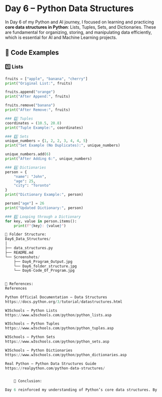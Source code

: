 # Day 6 – Python Data Structures

In Day 6 of my Python and AI journey, I focused on learning and practicing **core data structures in Python**: Lists, Tuples, Sets, and Dictionaries. These are fundamental for organizing, storing, and manipulating data efficiently, which is essential for AI and Machine Learning projects.

## 🧠 Code Examples

### 1️⃣ Lists
```python
fruits = ["apple", "banana", "cherry"]
print("Original List:", fruits)

fruits.append("orange")
print("After Append:", fruits)

fruits.remove("banana")
print("After Remove:", fruits)

### 2️⃣ Tuples
coordinates = (10.5, 20.8)
print("Tuple Example:", coordinates)

### 3️⃣ Sets
unique_numbers = {1, 2, 2, 3, 4, 4, 5}
print("Set Example (No Duplicates):", unique_numbers)

unique_numbers.add(6)
print("After Adding 6:", unique_numbers)

### 4️⃣ Dictionaries
person = {
    "name": "John",
    "age": 25,
    "city": "Toronto"
}
print("Dictionary Example:", person)

person["age"] = 26
print("Updated Dictionary:", person)

### 5️⃣ Looping through a Dictionary
for key, value in person.items():
    print(f"{key}: {value}")

📂 Folder Structure:
Day6_Data_Structures/
│
├── data_structures.py
├── README.md
└── Screenshots/
    ├── Day6_Program_Output.jpg
    └── Day6_folder_structure.jpg
    └── Day6-Code_Of_Program.jpg
    

🔗 References: 
References

Python Official Documentation – Data Structures
https://docs.python.org/3/tutorial/datastructures.html

W3Schools – Python Lists
https://www.w3schools.com/python/python_lists.asp

W3Schools – Python Tuples
https://www.w3schools.com/python/python_tuples.asp

W3Schools – Python Sets
https://www.w3schools.com/python/python_sets.asp

W3Schools – Python Dictionaries
https://www.w3schools.com/python/python_dictionaries.asp

Real Python – Python Data Structures Guide
https://realpython.com/python-data-structures/


    🏁 Conclusion:

Day 6 reinforced my understanding of Python’s core data structures. By practicing Lists, Tuples, Sets, and Dictionaries, and iterating through them using loops, I am building a strong foundation for data manipulation — a crucial step for AI and Machine Learning projects.